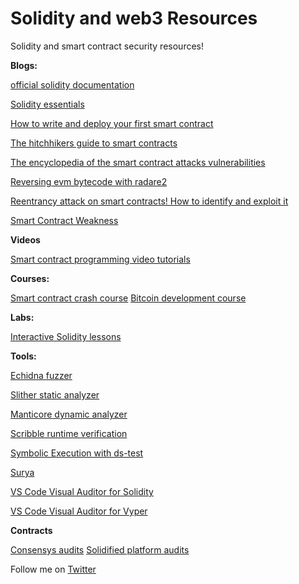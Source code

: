 # Solidity and web3 Resources

Solidity and smart contract security resources!

**Blogs:**

[official solidity documentation](https://docs.soliditylang.org/en/v0.8.0/)

[Solidity essentials](https://www.packtpub.com/product/solidity-programming-essentials/9781788831383)

[How to write and deploy your first smart contract](https://www.freecodecamp.org/news/how-to-write-and-deploy-your-first-smart-contract-341d5e2ffb35/)

[The hitchhikers guide to smart contracts](https://medium.com/bitcorps-blog/the-hitchhikers-guide-to-smart-contracts-in-ethereum-848f08001f05#.6dob381ks)

[The encyclopedia of the smart contract attacks vulnerabilities](https://betterprogramming.pub/the-encyclopedia-of-smart-contract-attacks-vulnerabilities-dfc1129fdaac)

[Reversing evm bytecode with radare2](https://blog.positive.com/reversing-evm-bytecode-with-radare2-ab77247e5e53)

[Reentrancy attack on smart contracts! How to identify and exploit it](https://gus-tavo-guim.medium.com/reentrancy-attack-on-smart-contracts-how-to-identify-the-exploitable-and-an-example-of-an-attack-4470a2d8dfe4)

[Smart Contract Weakness](https://swcregistry.io/)

**Videos**

[Smart contract programming video tutorials](https://www.youtube.com/channel/UCJWh7F3AFyQ_x01VKzr9eyA/videos)

**Courses:**

[Smart contract crash course](https://www.dappuniversity.com/articles/solidity-tutorial)
[Bitcoin development course](https://bitcoinsv.academy/topics/blockchain-development-courses)

**Labs:**

[Interactive Solidity lessons](https://cryptozombies.io/)

**Tools:**

[Echidna fuzzer](https://github.com/crytic/echidna)

[Slither static analyzer](https://github.com/crytic/slither)

[Manticore dynamic analyzer](https://github.com/trailofbits/manticore)

[Scribble runtime verification](https://github.com/ConsenSys/scribble)

[Symbolic Execution with ds-test](https://fv.ethereum.org/2020/12/11/symbolic-execution-with-ds-test/)

[Surya](https://github.com/ConsenSys/surya)

[VS Code Visual Auditor for Solidity](https://marketplace.visualstudio.com/items?itemName=tintinweb.solidity-visual-auditor)

[VS Code Visual Auditor for Vyper](https://marketplace.visualstudio.com/items?itemName=tintinweb.vscode-vyper)

**Contracts**

[Consensys audits](https://consensys.net/diligence/audits/2021/10/gluwacoin-erc-20-wrapper/)
[Solidified platform audits](https://github.com/solidified-platform/audits)

Follow me on [Twitter](https://www.ladecruze.com/ladecruze)
